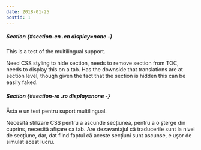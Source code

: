 ```yaml
---
date: 2018-01-25
postid: 1
---
```


##### Section {#section-en .en display=none -}

This is a test of the multilingual support.

Need CSS styling to hide section, needs to remove section from TOC, needs to
display this on a tab. Has the downside that translations are at section
level, though given the fact that the section is hidden this can be easily
faked.

##### Section {#section-ro .ro display=none -}

Ăsta e un test pentru suport multilingual.

Necesită stilizare CSS pentru a ascunde secțiunea, pentru a o șterge din
cuprins, necesită afișare ca tab. Are dezavantajul că traducerile sunt la
nivel de secțiune, dar, dat fiind faptul că aceste secțiuni sunt ascunse, e
ușor de simulat acest lucru.
